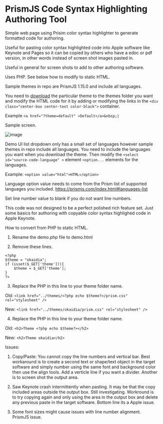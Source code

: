 # PrismJS Code Syntax Highlighting Authoring Tool
Simple web page using Prisim color syntax highlighter to generate formatted code for authoring.

Useful for pasting color syntax highlighted code into Apple software like Keynote and Pages so it can be copied by others who have a edoc or pdf version, in other words instead of screen shot images pasted in.

Useful in general for screen shots to add to other authoring software.

Uses PHP. See below how to modify to static HTML.

Sample themes in repo are PrismJS 1.15.0 and include all languages.



You need to <a href="https://prismjs.com/download.html" target="_blank">download</a> the particular theme to the themes folder you want and modify the HTML code for it by adding or modifying the links in the `<div class="center-box center-text color-black">` container.

Example `<a href="?theme=default" >Default</a>&nbsp;|`

Sample screen.

![image](https://drive.google.com/uc?export=view&id=15wDwsW_s0AY4X12wFMwk-0oqsLezZYbB)


Demo UI list dropdown only has a small set of languages however sample themes in repo include all languages. You need to include the languages you want when you download the theme. Then modify the `<select id="source-code-language" >` element `<option...`  elements for the languages.

Example: `<option value="html">HTML</option>`

Language option value needs to come from the Prism list of supported languages you included. https://prismjs.com/index.html#languages-list 

Set line number value to blank if you do not want line numbers.

This code was not designed to be a perfect polished rich feature set. Just some basics for authoring with copyable color syntax highlighed code in Apple Keynote.

How to convert from PHP to static HTML.

1. Rename the demo.php file to demo.html

2. Remove these lines.

```
<?php
$theme = "okaidia";
if (isset($_GET['theme'])){
	$theme = $_GET['theme'];
}
?>
```

3. Replace the PHP in this line to your theme folder name.

Old: `<link href="../themes/<?php echo $theme?>/prism.css" rel="stylesheet" />`

New: `<link href="../themes/okaidia/prism.css" rel="stylesheet" />`

4. Replace the PHP in this line to your theme folder name.

Old: `<h2>Theme <?php echo $theme?></h2>`

New: `<h2>Theme okaidia</h2>`


Issues: 

1. Copy/Paste: You cannot copy the line numbers and vertical bar. Best workaround is to create a second text or shape/text object in the target software and simply number using the same font and background color then use the align tools. Add a verticle line if you want a divider. Another is to screen shot the output area.

2. Saw Keynote crash intermittently when pasting. It may be that the copy included areas outside the output box. Still investigating. Workround is to try copying again and only using the area in the output box and delete any previous paste in the target software. Bottom line its a Apple issue.

3. Some font sizes might cause issues with line number alignment. PrismJS issue.
